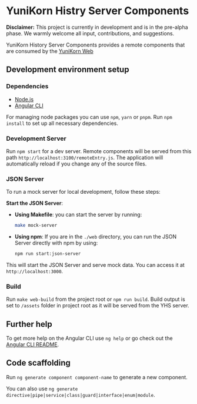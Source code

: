 # YuniKorn Histry Server Components

**Disclaimer:** This project is currently in development and is in the pre-alpha phase. We warmly welcome all input, contributions, and suggestions.

YuniKorn History Server Components provides a remote components that are consumed by the [YuniKorn Web](https://github.com/G-Research/yunikorn-web/)

## Development environment setup
### Dependencies

- [Node.js](https://nodejs.org/en/)
- [Angular CLI](https://github.com/angular/angular-cli)

For managing node packages you can use `npm`, `yarn` or `pnpm`. Run `npm install` to set up all necessary dependencies.

### Development Server

Run `npm start` for a dev server. Remote components will be served from this path `http://localhost:3100/remoteEntry.js`. The application will automatically reload if you change any of the source files.

### JSON Server

To run a mock server for local development, follow these steps:

**Start the JSON Server**:

- **Using Makefile**: you can start the server by running:
  ```sh
  make mock-server
  ```

- **Using npm**: If you are in the `./web` directory, you can run the JSON Server directly with npm by using:
  ```sh
  npm run start:json-server
  ```

This will start the JSON Server and serve mock data. You can access it at `http://localhost:3000`.

### Build

Run `make web-build` from the project root or `npm run build`. Build output is set to `/assets` folder in project root as it will be served from the YHS server.

## Further help
To get more help on the Angular CLI use `ng help` or go check out the [Angular CLI README](https://github.com/angular/angular-cli/blob/master/README.md).

## Code scaffolding
Run `ng generate component component-name` to generate a new component.

You can also use `ng generate directive|pipe|service|class|guard|interface|enum|module`.

